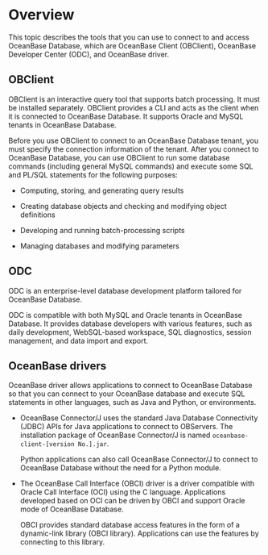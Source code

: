 # Overview

This topic describes the tools that you can use to connect to and access OceanBase Database, which are OceanBase Client (OBClient), OceanBase Developer Center (ODC), and OceanBase driver.

## OBClient

OBClient is an interactive query tool that supports batch processing. It must be installed separately. OBClient provides a CLI and acts as the client when it is connected to OceanBase Database. It supports Oracle and MySQL tenants in OceanBase Database.

Before you use OBClient to connect to an OceanBase Database tenant, you must specify the connection information of the tenant. After you connect to OceanBase Database, you can use OBClient to run some database commands (including general MySQL commands) and execute some SQL and PL/SQL statements for the following purposes:

* Computing, storing, and generating query results

* Creating database objects and checking and modifying object definitions

* Developing and running batch-processing scripts

* Managing databases and modifying parameters

## ODC

ODC is an enterprise-level database development platform tailored for OceanBase Database.

ODC is compatible with both MySQL and Oracle tenants in OceanBase Database. It provides database developers with various features, such as daily development, WebSQL-based workspace, SQL diagnostics, session management, and data import and export.

## OceanBase drivers

OceanBase driver allows applications to connect to OceanBase Database so that you can connect to your OceanBase database and execute SQL statements in other languages, such as Java and Python, or environments.

* OceanBase Connector/J uses the standard Java Database Connectivity (JDBC) APIs for Java applications to connect to OBServers. The installation package of OceanBase Connector/J is named `oceanbase-client-[version No.].jar`.

   Python applications can also call OceanBase Connector/J to connect to OceanBase Database without the need for a Python module.

* The OceanBase Call Interface (OBCI) driver is a driver compatible with Oracle Call Interface (OCI) using the C language. Applications developed based on OCI can be driven by OBCI and support Oracle mode of OceanBase Database.

   OBCI provides standard database access features in the form of a dynamic-link library (OBCI library). Applications can use the features by connecting to this library.

